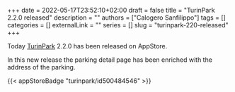 +++
date = 2022-05-17T23:52:10+02:00
draft = false
title = "TurinPark 2.2.0 released"
description = ""
authors = ["Calogero Sanfilippo"]
tags = []
categories = []
externalLink = ""
series = []
slug = "turinpark-220-released"
+++

Today [TurinPark](/apps/turinpark) 2.2.0 has been released on AppStore.

In this new release the parking detail page has been enriched with the address of the parking.

{{< appStoreBadge "turinpark/id500484546" >}}

